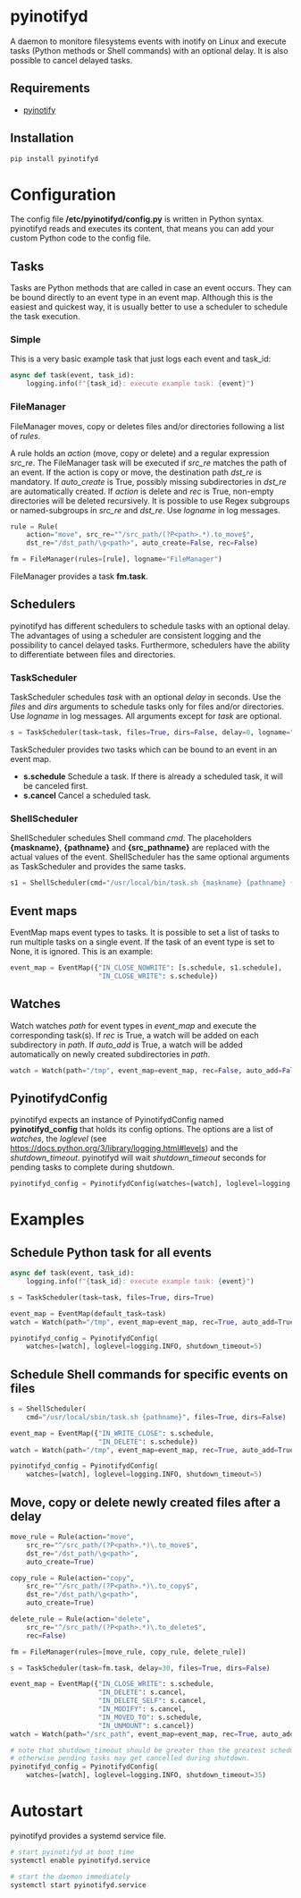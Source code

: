 # pyinotifyd
A daemon to monitore filesystems events with inotify on Linux and execute tasks (Python methods or Shell commands) with an optional delay. It is also possible to cancel delayed tasks.

## Requirements
* [pyinotify](https://github.com/seb-m/pyinotify)

## Installation
```sh
pip install pyinotifyd
```

# Configuration
The config file **/etc/pyinotifyd/config.py** is written in Python syntax. pyinotifyd reads and executes its content, that means you can add your custom Python code to the config file.

## Tasks
Tasks are Python methods that are called in case an event occurs. They can be bound directly to an event type in an event map. Although this is the easiest and quickest way, it is usually better to use a scheduler to schedule the task execution.

### Simple
This is a very basic example task that just logs each event and task_id:
```python
async def task(event, task_id):
    logging.info(f"{task_id}: execute example task: {event}")
```

### FileManager
FileManager moves, copy or deletes files and/or directories following a list of *rules*. 

A rule holds an *action* (move, copy or delete) and a regular expression *src_re*. The FileManager task will be executed if *src_re* matches the path of an event. If the action is copy or move, the destination path *dst_re* is mandatory. If *auto_create* is True, possibly missing subdirectories in *dst_re* are automatically created. If *action* is delete and *rec* is True, non-empty directories will be deleted recursively. It is possible to use Regex subgroups or named-subgroups in *src_re* and *dst_re*. Use *logname* in log messages.
```python
rule = Rule(
    action="move", src_re="^/src_path/(?P<path>.*).to_move$",
    dst_re="/dst_path/\g<path>", auto_create=False, rec=False)

fm = FileManager(rules=[rule], logname="FileManager")
```
FileManager provides a task **fm.task**.

## Schedulers
pyinotifyd has different schedulers to schedule tasks with an optional delay. The advantages of using a scheduler are consistent logging and the possibility to cancel delayed tasks. Furthermore, schedulers have the ability to differentiate between files and directories.

### TaskScheduler
TaskScheduler schedules *task* with an optional *delay* in seconds. Use the *files* and *dirs* arguments to schedule tasks only for files and/or directories. 
Use *logname* in log messages. All arguments except for *task* are optional.
```python
s = TaskScheduler(task=task, files=True, dirs=False, delay=0, logname="TaskScheduler")
```
TaskScheduler provides two tasks which can be bound to an event in an event map.
* **s.schedule** 
  Schedule a task. If there is already a scheduled task, it will be canceled first.
* **s.cancel** 
  Cancel a scheduled task.

### ShellScheduler
ShellScheduler schedules Shell command *cmd*. The placeholders **{maskname}**, **{pathname}** and **{src_pathname}** are replaced with the actual values of the event. ShellScheduler has the same optional arguments as TaskScheduler and provides the same tasks.
```python
s1 = ShellScheduler(cmd="/usr/local/bin/task.sh {maskname} {pathname} {src_pathname}")
```
## Event maps
EventMap maps event types to tasks. It is possible to set a list of tasks to run multiple tasks on a single event. If the task of an event type is set to None, it is ignored. 
This is an example:
```python
event_map = EventMap({"IN_CLOSE_NOWRITE": [s.schedule, s1.schedule],
                      "IN_CLOSE_WRITE": s.schedule})
```

## Watches
Watch watches *path* for event types in *event_map* and execute the corresponding task(s). If *rec* is True, a watch will be added on each subdirectory in *path*. If *auto_add* is True, a watch will be added automatically on newly created subdirectories in *path*.
```python
watch = Watch(path="/tmp", event_map=event_map, rec=False, auto_add=False)
```

## PyinotifydConfig
pyinotifyd expects an instance of PyinotifydConfig named **pyinotifyd_config** that holds its config options. The options are a list of *watches*, the *loglevel* (see https://docs.python.org/3/library/logging.html#levels) and the *shutdown_timeout*. pyinotifyd will wait *shutdown_timeout* seconds for pending tasks to complete during shutdown.
```python
pyinotifyd_config = PyinotifydConfig(watches=[watch], loglevel=logging.INFO, shutdown_timeout=30)
```

# Examples

## Schedule Python task for all events
```python
async def task(event, task_id):
    logging.info(f"{task_id}: execute example task: {event}")

s = TaskScheduler(task=task, files=True, dirs=True)

event_map = EventMap(default_task=task)
watch = Watch(path="/tmp", event_map=event_map, rec=True, auto_add=True)

pyinotifyd_config = PyinotifydConfig(
    watches=[watch], loglevel=logging.INFO, shutdown_timeout=5)
```

## Schedule Shell commands for specific events on files
```python
s = ShellScheduler(
    cmd="/usr/local/sbin/task.sh {pathname}", files=True, dirs=False)

event_map = EventMap({"IN_WRITE_CLOSE": s.schedule,
                      "IN_DELETE": s.schedule})
watch = Watch(path="/tmp", event_map=event_map, rec=True, auto_add=True)

pyinotifyd_config = PyinotifydConfig(
    watches=[watch], loglevel=logging.INFO, shutdown_timeout=5)
```

## Move, copy or delete newly created files after a delay
```python
move_rule = Rule(action="move",
    src_re="^/src_path/(?P<path>.*)\.to_move$",
    dst_re="/dst_path/\g<path>",
    auto_create=True)

copy_rule = Rule(action="copy",
    src_re="^/src_path/(?P<path>.*)\.to_copy$",
    dst_re="/dst_path/\g<path>",
    auto_create=True)

delete_rule = Rule(action="delete",
    src_re="^/src_path/(?P<path>.*)\.to_delete$",
    rec=False)

fm = FileManager(rules=[move_rule, copy_rule, delete_rule])

s = TaskScheduler(task=fm.task, delay=30, files=True, dirs=False)

event_map = EventMap({"IN_CLOSE_WRITE": s.schedule,
                      "IN_DELETE": s.cancel,
                      "IN_DELETE_SELF": s.cancel,
                      "IN_MODIFY": s.cancel,
                      "IN_MOVED_TO": s.schedule,
                      "IN_UNMOUNT": s.cancel})
watch = Watch(path="/src_path", event_map=event_map, rec=True, auto_add=True)

# note that shutdown_timeout should be greater than the greatest scheduler delay,
# otherwise pending tasks may get cancelled during shutdown.
pyinotifyd_config = PyinotifydConfig(
    watches=[watch], loglevel=logging.INFO, shutdown_timeout=35)
```

# Autostart
pyinotifyd provides a systemd service file.
```sh
# start pyinotifyd at boot time
systemctl enable pyinotifyd.service

# start the daemon immediately
systemctl start pyinotifyd.service
```
